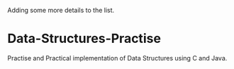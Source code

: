 Adding some more details to the list.

# Data-Structures-Practise
Practise and Practical implementation of Data Structures using C and Java.
